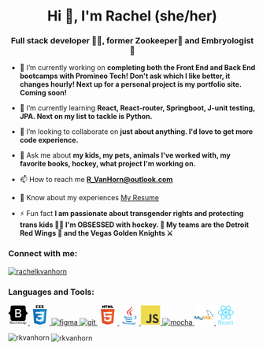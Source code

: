 <h1 align="center">Hi 👋, I'm Rachel (she/her)</h1>
<h3 align="center">Full stack developer 👩‍💻, former Zookeeper🦊 and Embryologist 💉</h3>

- 🔭 I’m currently working on **completing both the Front End and Back End bootcamps with Promineo Tech! Don't ask which I like better, it changes hourly! Next up for a personal project is my portfolio site. Coming soon!**

- 🌱 I’m currently learning **React, React-router, Springboot, J-unit testing, JPA. Next on my list to tackle is Python.**

- 👯 I’m looking to collaborate on **just about anything. I'd love to get more code experience.**

- 💬 Ask me about **my kids, my pets, animals I've worked with, my favorite books, hockey, what project I'm working on.**

- 📫 How to reach me **R_VanHorn@outlook.com**

- 📄 Know about my experiences [My Resume](https://drive.google.com/file/d/1bKINGgMUYjRTD9qWi7uYeBnR7sOZ3yX7/view?usp=sharing)

- ⚡ Fun fact **I am passionate about transgender rights and protecting trans kids 🏳️‍⚧️ I'm OBSESSED with hockey. 🏒 My teams are the Detroit Red Wings 🐙 and the Vegas Golden Knights ⚔️**

<h3 align="left">Connect with me:</h3>
<p align="left">
<a href="https://linkedin.com/in/rachelkvanhorn" target="blank"><img align="center" src="https://raw.githubusercontent.com/rahuldkjain/github-profile-readme-generator/master/src/images/icons/Social/linked-in-alt.svg" alt="rachelkvanhorn" height="30" width="40" /></a>
</p>

<h3 align="left">Languages and Tools:</h3>
<p align="left"> <a href="https://getbootstrap.com" target="_blank" rel="noreferrer"> <img src="https://raw.githubusercontent.com/devicons/devicon/master/icons/bootstrap/bootstrap-plain-wordmark.svg" alt="bootstrap" width="40" height="40"/> </a> <a href="https://www.w3schools.com/css/" target="_blank" rel="noreferrer"> <img src="https://raw.githubusercontent.com/devicons/devicon/master/icons/css3/css3-original-wordmark.svg" alt="css3" width="40" height="40"/> </a> <a href="https://www.figma.com/" target="_blank" rel="noreferrer"> <img src="https://www.vectorlogo.zone/logos/figma/figma-icon.svg" alt="figma" width="40" height="40"/> </a> <a href="https://git-scm.com/" target="_blank" rel="noreferrer"> <img src="https://www.vectorlogo.zone/logos/git-scm/git-scm-icon.svg" alt="git" width="40" height="40"/> </a> <a href="https://www.w3.org/html/" target="_blank" rel="noreferrer"> <img src="https://raw.githubusercontent.com/devicons/devicon/master/icons/html5/html5-original-wordmark.svg" alt="html5" width="40" height="40"/> </a> <a href="https://www.java.com" target="_blank" rel="noreferrer"> <img src="https://raw.githubusercontent.com/devicons/devicon/master/icons/java/java-original.svg" alt="java" width="40" height="40"/> </a> <a href="https://developer.mozilla.org/en-US/docs/Web/JavaScript" target="_blank" rel="noreferrer"> <img src="https://raw.githubusercontent.com/devicons/devicon/master/icons/javascript/javascript-original.svg" alt="javascript" width="40" height="40"/> </a> <a href="https://mochajs.org" target="_blank" rel="noreferrer"> <img src="https://www.vectorlogo.zone/logos/mochajs/mochajs-icon.svg" alt="mocha" width="40" height="40"/> </a> <a href="https://www.mysql.com/" target="_blank" rel="noreferrer"> <img src="https://raw.githubusercontent.com/devicons/devicon/master/icons/mysql/mysql-original-wordmark.svg" alt="mysql" width="40" height="40"/> </a> <a href="https://reactjs.org/" target="_blank" rel="noreferrer"> <img src="https://raw.githubusercontent.com/devicons/devicon/master/icons/react/react-original-wordmark.svg" alt="react" width="40" height="40"/> </a> </p>

<p><img align="left" src="https://github-readme-stats.vercel.app/api/top-langs?username=rkvanhorn&show_icons=true&locale=en&layout=compact" alt="rkvanhorn" /></p>

<p>&nbsp;<img align="center" src="https://github-readme-stats.vercel.app/api?username=rkvanhorn&show_icons=true&locale=en" alt="rkvanhorn" /></p>
